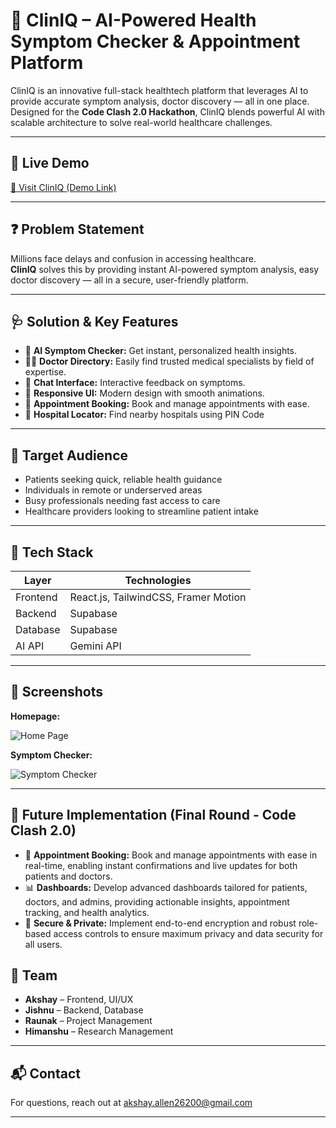 # 💊 ClinIQ – AI-Powered Health Symptom Checker & Appointment Platform

ClinIQ is an innovative full-stack healthtech platform that leverages AI to provide accurate symptom analysis, doctor discovery — all in one place. Designed for the **Code Clash 2.0 Hackathon**, ClinIQ blends powerful AI with scalable architecture to solve real-world healthcare challenges.

---

## 🚀 Live Demo

[🔗 Visit ClinIQ (Demo Link)](https://cliniq-iota.vercel.app/)  

---

## ❓ Problem Statement

Millions face delays and confusion in accessing healthcare.  
**ClinIQ** solves this by providing instant AI-powered symptom analysis, easy doctor discovery — all in a secure, user-friendly platform.

---

## 🩺 Solution & Key Features

- 🧠 **AI Symptom Checker:** Get instant, personalized health insights.
- 👩‍⚕️ **Doctor Directory:** Easily find trusted medical specialists by field of expertise.
- 💬 **Chat Interface:** Interactive feedback on symptoms.
- 📱 **Responsive UI:** Modern design with smooth animations.
- 📅 **Appointment Booking:** Book and manage appointments with ease.
- 🏥 **Hospital Locator:** Find nearby hospitals using PIN Code

---

## 🎯 Target Audience

- Patients seeking quick, reliable health guidance
- Individuals in remote or underserved areas
- Busy professionals needing fast access to care
- Healthcare providers looking to streamline patient intake

---

## 🧰 Tech Stack

| Layer     | Technologies                                 |
|-----------|----------------------------------------------|
| Frontend  | React.js, TailwindCSS, Framer Motion         |
| Backend   | Supabase                                     |
| Database  | Supabase                                     |
| AI API    | Gemini API                                   |

---

## 📸 Screenshots

**Homepage:**

![Home Page](./public/cliniqhome.png)

**Symptom Checker:**

![Symptom Checker](./public/cliniqsymptomchecker.png)


---
## 🚀 Future Implementation (Final Round - Code Clash 2.0)

- 📅 **Appointment Booking:** Book and manage appointments with ease in real-time, enabling instant confirmations and live updates for both patients and doctors.
- 📊 **Dashboards:** Develop advanced dashboards tailored for patients, doctors, and admins, providing actionable insights, appointment tracking, and health analytics.
- 🔐 **Secure & Private:** Implement end-to-end encryption and robust role-based access controls to ensure maximum privacy and data security for all users.

## 👥 Team

- **Akshay** – Frontend, UI/UX
- **Jishnu** – Backend, Database
- **Raunak** – Project Management
- **Himanshu** – Research Management


---


## 📬 Contact

For questions, reach out at [akshay.allen26200@gmail.com](mailto:akshay.allen26200@gmail.com)  

---




